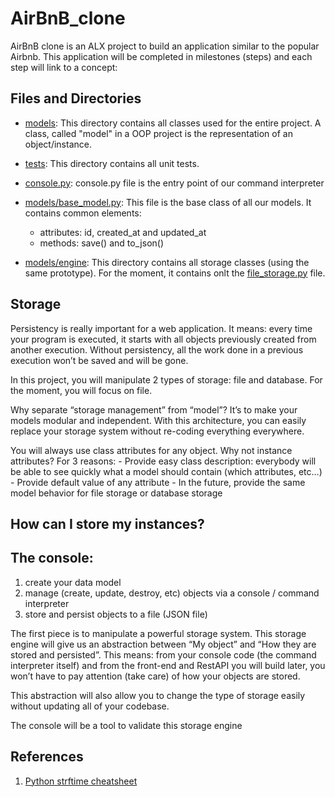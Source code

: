 # AirBnB_clone

AirBnB clone is an ALX project to build an application similar to the popular Airbnb. This application will be completed in milestones (steps) and each step will link to a concept:

## Files and Directories
- [models](./models):
This directory contains all classes used for the entire project. A class, called "model" in a OOP project is the representation of an object/instance.

- [tests](./tests):
This directory contains all unit tests.

- [console.py](./console.py):
console.py file is the entry point of our command interpreter

- [models/base_model.py](./models/base_model.py):
This file is the base class of all our models. It contains common elements:
	- attributes: id, created_at and updated_at
	- methods: save() and to_json()

- [models/engine](./models/engine):
This directory contains all storage classes (using the same prototype). For the moment, it contains onlt the [file_storage.py](./models/engine/file_storage.py) file.

## Storage
Persistency is really important for a web application. It means: every time your program is executed, it starts with all objects previously created from another execution. Without persistency, all the work done in a previous execution won’t be saved and will be gone.

In this project, you will manipulate 2 types of storage: file and database. For the moment, you will focus on file.

Why separate “storage management” from “model”? It’s to make your models modular and independent. With this architecture, you can easily replace your storage system without re-coding everything everywhere.

You will always use class attributes for any object. Why not instance attributes? For 3 reasons:
	- Provide easy class description: everybody will be able to see quickly what a model should contain (which attributes, etc…)
	- Provide default value of any attribute
	- In the future, provide the same model behavior for file storage or database storage

## How can I store my instances?


## The console:
1. create your data model
2. manage (create, update, destroy, etc) objects via a console / command interpreter
3. store and persist objects to a file (JSON file)

The first piece is to manipulate a powerful storage system. This storage engine will give us an abstraction between “My object” and “How they are stored and persisted”. This means: from your console code (the command interpreter itself) and from the front-end and RestAPI you will build later, you won’t have to pay attention (take care) of how your objects are stored.

This abstraction will also allow you to change the type of storage easily without updating all of your codebase.

The console will be a tool to validate this storage engine
<!-- ![server-side(storage engine)]() -->

## References
1. [Python strftime cheatsheet](https://strftime.org/)

